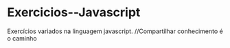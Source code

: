 # Exercicios--Javascript
Exercícios variados na linguagem javascript. //Compartilhar conhecimento é o caminho
